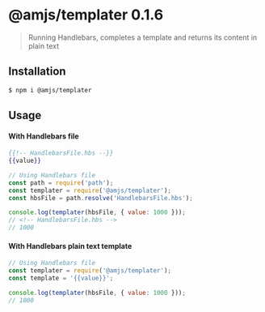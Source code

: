 # @amjs/templater 0.1.6



> Running Handlebars, completes a template and returns its content in plain text

## Installation

```bash
$ npm i @amjs/templater
```
## Usage

#### With Handlebars file

```handlebars
{{!-- HandlebarsFile.hbs --}}
{{value}}
```

```javascript
// Using Handlebars file
const path = require('path');
const templater = require('@amjs/templater');
const hbsFile = path.resolve('HandlebarsFile.hbs');

console.log(templater(hbsFile, { value: 1000 }));
// <!-- HandlebarsFile.hbs -->
// 1000
```

#### With Handlebars plain text template

```javascript
// Using Handlebars file
const templater = require('@amjs/templater');
const template = '{{value}}';

console.log(templater(hbsFile, { value: 1000 }));
// 1000
```
